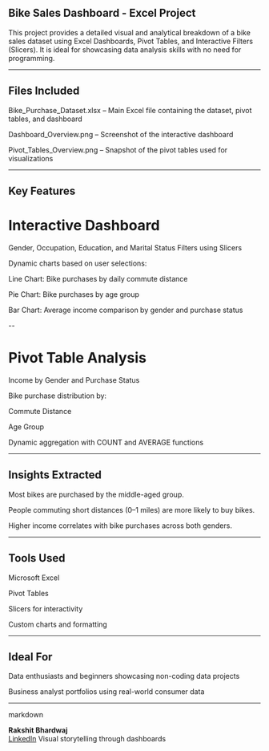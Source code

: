 ## Bike Sales Dashboard - Excel Project
This project provides a detailed visual and analytical breakdown of a bike sales dataset using Excel Dashboards, Pivot Tables, and Interactive Filters (Slicers). It is ideal for showcasing data analysis skills with no need for programming.

---
## Files Included
Bike_Purchase_Dataset.xlsx – Main Excel file containing the dataset, pivot tables, and dashboard

Dashboard_Overview.png – Screenshot of the interactive dashboard

Pivot_Tables_Overview.png – Snapshot of the pivot tables used for visualizations

---
## Key Features

# Interactive Dashboard
Gender, Occupation, Education, and Marital Status Filters using Slicers

Dynamic charts based on user selections:

Line Chart: Bike purchases by daily commute distance

Pie Chart: Bike purchases by age group

Bar Chart: Average income comparison by gender and purchase status

--
# Pivot Table Analysis
Income by Gender and Purchase Status

Bike purchase distribution by:

Commute Distance

Age Group

Dynamic aggregation with COUNT and AVERAGE functions

---
## Insights Extracted
Most bikes are purchased by the middle-aged group.

People commuting short distances (0–1 miles) are more likely to buy bikes.

Higher income correlates with bike purchases across both genders.

---
## Tools Used
Microsoft Excel

Pivot Tables

Slicers for interactivity

Custom charts and formatting

---
## Ideal For
Data enthusiasts and beginners showcasing non-coding data projects

Business analyst portfolios using real-world consumer data

----
markdown

**Rakshit Bhardwaj**  
[LinkedIn](https://www.linkedin.com/in/rakshitbhardwaj11)
Visual storytelling through dashboards
